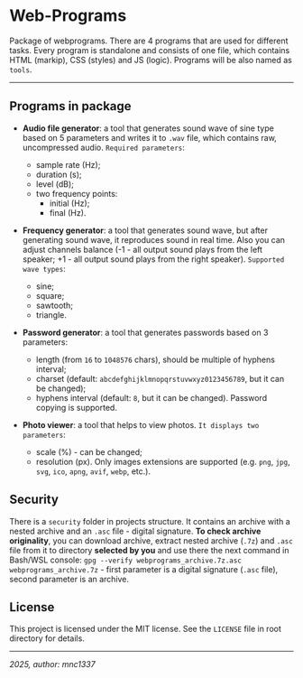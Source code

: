 # Web-Programs

Package of webprograms. There are 4 programs that are used for different tasks. Every program is standalone and consists of one file, which contains HTML (markip), CSS (styles) and JS (logic). Programs will be also named as `tools`.

---

## Programs in package

- **Audio file generator**: a tool that generates sound wave of sine type based on 5 parameters and writes it to `.wav` file, which contains raw, uncompressed audio. `Required parameters`:
    - sample rate (Hz);
    - duration (s);
    - level (dB);
    - two frequency points:
        - initial (Hz);
        - final (Hz).

- **Frequency generator**: a tool that generates sound wave, but after generating sound wave, it reproduces sound in real time. Also you can adjust channels balance (-1 - all output sound plays from the left speaker; +1 - all output sound plays from the right speaker). `Supported wave types`:
    - sine;
    - square;
    - sawtooth;
    - triangle.

- **Password generator**: a tool that generates passwords based on 3 parameters:
    - length (from `16` to `1048576` chars), should be multiple of hyphens interval;
    - charset (default: `abcdefghijklmnopqrstuvwxyz0123456789`, but it can be changed);
    - hyphens interval (default: `8`, but it can be changed). 
Password copying is supported.

- **Photo viewer**: a tool that helps to view photos. `It displays two parameters`:
    - scale (%) - can be changed;
    - resolution (px). 
Only images extensions are supported (e.g. `png`, `jpg`, `svg`, `ico`, `apng`, `avif`, `webp`, etc.).

## Security

There is a `security` folder in projects structure. It contains an archive with a nested archive and an `.asc` file - digital signature. **To check archive originality**, you can download archive, extract nested archive (`.7z`) and `.asc` file from it to directory **selected by you** and use there the next command in Bash/WSL console: `gpg --verify webprograms_archive.7z.asc webprograms_archive.7z` - first parameter is a digital signature (`.asc` file), second parameter is an archive.

## License

This project is licensed under the MIT license. See the `LICENSE` file in root directory for details.

---

*2025, author: mnc1337*